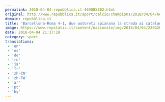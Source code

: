 ```yaml
---
permalink: 2018-04-04-repubblica.it-469085802.html
original: http://www.repubblica.it/sport/calcio/champions/2018/04/04/news/barcellona-roma_4-1_due_autoreti_spianano_la_strada_ai_catalani-193003065/?rss
domain: repubblica.it
title: 'Barcellona-Roma 4-1, due autoreti spianano la strada ai catalani'
image: https://www.repstatic.it/content/nazionale/img/2018/04/04/230320086-547cced9-adae-447c-bf65-f11d5506ba54.jpg
date: 2018-04-04 21:17:19
category: sport
translations: 
 - 'en'
 - 'es'
 - 'de'
 - 'ru'
 - 'ja'
 - 'fr'
 - 'zh-CN'
 - 'zh-TW'
 - 'ar'
 - 'pt'
 - 'hy'
---
```


